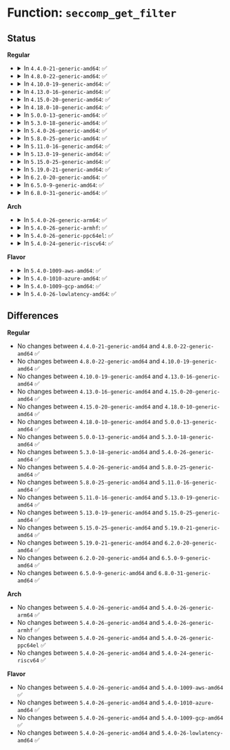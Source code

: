 # Function: <code>seccomp_get_filter</code>

## Status
<b>Regular</b>
<ul>
<li>
<details>
<summary>In <code>4.4.0-21-generic-amd64</code>: ✅</summary>

```c
long int seccomp_get_filter(struct task_struct * task, long unsigned int filter_off, void * data)
```

```json
{
  "name": "seccomp_get_filter",
  "collision_type": "Unique Global",
  "inline_type": "No",
  "funcs": [
    {
      "addr": 18446744071580139632,
      "name": "seccomp_get_filter",
      "external": true,
      "loc": "kernel/seccomp.c:873",
      "file": "kernel/seccomp.c",
      "inline": "seen, unknown",
      "caller_inline": [],
      "caller_func": [
        "kernel/ptrace.c:ptrace_request"
      ]
    }
  ],
  "symbols": [
    {
      "addr": 18446744071580139632,
      "name": "seccomp_get_filter",
      "section": ".text",
      "bind": "STB_GLOBAL",
      "size": 409
    }
  ]
}
```
</details>
</li>
<li>
<details>
<summary>In <code>4.8.0-22-generic-amd64</code>: ✅</summary>

```c
long int seccomp_get_filter(struct task_struct * task, long unsigned int filter_off, void * data)
```

```json
{
  "name": "seccomp_get_filter",
  "collision_type": "Unique Global",
  "inline_type": "No",
  "funcs": [
    {
      "addr": 18446744071580173728,
      "name": "seccomp_get_filter",
      "external": true,
      "loc": "kernel/seccomp.c:838",
      "file": "kernel/seccomp.c",
      "inline": "seen, unknown",
      "caller_inline": [],
      "caller_func": [
        "kernel/ptrace.c:ptrace_request"
      ]
    }
  ],
  "symbols": [
    {
      "addr": 18446744071580173728,
      "name": "seccomp_get_filter",
      "section": ".text",
      "bind": "STB_GLOBAL",
      "size": 447
    }
  ]
}
```
</details>
</li>
<li>
<details>
<summary>In <code>4.10.0-19-generic-amd64</code>: ✅</summary>

```c
long int seccomp_get_filter(struct task_struct * task, long unsigned int filter_off, void * data)
```

```json
{
  "name": "seccomp_get_filter",
  "collision_type": "Unique Global",
  "inline_type": "No",
  "funcs": [
    {
      "addr": 18446744071580214336,
      "name": "seccomp_get_filter",
      "external": true,
      "loc": "kernel/seccomp.c:837",
      "file": "kernel/seccomp.c",
      "inline": "seen, unknown",
      "caller_inline": [],
      "caller_func": [
        "kernel/ptrace.c:ptrace_request"
      ]
    }
  ],
  "symbols": [
    {
      "addr": 18446744071580214336,
      "name": "seccomp_get_filter",
      "section": ".text",
      "bind": "STB_GLOBAL",
      "size": 447
    }
  ]
}
```
</details>
</li>
<li>
<details>
<summary>In <code>4.13.0-16-generic-amd64</code>: ✅</summary>

```c
long int seccomp_get_filter(struct task_struct * task, long unsigned int filter_off, void * data)
```

```json
{
  "name": "seccomp_get_filter",
  "collision_type": "Unique Global",
  "inline_type": "No",
  "funcs": [
    {
      "addr": 18446744071580224272,
      "name": "seccomp_get_filter",
      "external": true,
      "loc": "kernel/seccomp.c:957",
      "file": "kernel/seccomp.c",
      "inline": "seen, unknown",
      "caller_inline": [],
      "caller_func": [
        "kernel/ptrace.c:ptrace_request"
      ]
    }
  ],
  "symbols": [
    {
      "addr": 18446744071580224272,
      "name": "seccomp_get_filter",
      "section": ".text",
      "bind": "STB_GLOBAL",
      "size": 417
    }
  ]
}
```
</details>
</li>
<li>
<details>
<summary>In <code>4.15.0-20-generic-amd64</code>: ✅</summary>

```c
long int seccomp_get_filter(struct task_struct * task, long unsigned int filter_off, void * data)
```

```json
{
  "name": "seccomp_get_filter",
  "collision_type": "Unique Global",
  "inline_type": "No",
  "funcs": [
    {
      "addr": 18446744071580275472,
      "name": "seccomp_get_filter",
      "external": true,
      "loc": "kernel/seccomp.c:981",
      "file": "kernel/seccomp.c",
      "inline": "seen, unknown",
      "caller_inline": [],
      "caller_func": [
        "kernel/ptrace.c:ptrace_request"
      ]
    }
  ],
  "symbols": [
    {
      "addr": 18446744071580275472,
      "name": "seccomp_get_filter",
      "section": ".text",
      "bind": "STB_GLOBAL",
      "size": 402
    }
  ]
}
```
</details>
</li>
<li>
<details>
<summary>In <code>4.18.0-10-generic-amd64</code>: ✅</summary>

```c
long int seccomp_get_filter(struct task_struct * task, long unsigned int filter_off, void * data)
```

```json
{
  "name": "seccomp_get_filter",
  "collision_type": "Unique Global",
  "inline_type": "No",
  "funcs": [
    {
      "addr": 18446744071580336496,
      "name": "seccomp_get_filter",
      "external": true,
      "loc": "kernel/seccomp.c:1033",
      "file": "kernel/seccomp.c",
      "inline": "seen, unknown",
      "caller_inline": [],
      "caller_func": [
        "kernel/ptrace.c:ptrace_request"
      ]
    }
  ],
  "symbols": [
    {
      "addr": 18446744071580336496,
      "name": "seccomp_get_filter",
      "section": ".text",
      "bind": "STB_GLOBAL",
      "size": 295
    }
  ]
}
```
</details>
</li>
<li>
<details>
<summary>In <code>5.0.0-13-generic-amd64</code>: ✅</summary>

```c
long int seccomp_get_filter(struct task_struct * task, long unsigned int filter_off, void * data)
```

```json
{
  "name": "seccomp_get_filter",
  "collision_type": "Unique Global",
  "inline_type": "No",
  "funcs": [
    {
      "addr": 18446744071580392336,
      "name": "seccomp_get_filter",
      "external": true,
      "loc": "kernel/seccomp.c:1477",
      "file": "kernel/seccomp.c",
      "inline": "seen, unknown",
      "caller_inline": [],
      "caller_func": [
        "kernel/ptrace.c:ptrace_request"
      ]
    }
  ],
  "symbols": [
    {
      "addr": 18446744071580392336,
      "name": "seccomp_get_filter",
      "section": ".text",
      "bind": "STB_GLOBAL",
      "size": 295
    }
  ]
}
```
</details>
</li>
<li>
<details>
<summary>In <code>5.3.0-18-generic-amd64</code>: ✅</summary>

```c
long int seccomp_get_filter(struct task_struct * task, long unsigned int filter_off, void * data)
```

```json
{
  "name": "seccomp_get_filter",
  "collision_type": "Unique Global",
  "inline_type": "No",
  "funcs": [
    {
      "addr": 18446744071580445040,
      "name": "seccomp_get_filter",
      "external": true,
      "loc": "kernel/seccomp.c:1492",
      "file": "kernel/seccomp.c",
      "inline": "seen, unknown",
      "caller_inline": [],
      "caller_func": [
        "kernel/ptrace.c:ptrace_request"
      ]
    }
  ],
  "symbols": [
    {
      "addr": 18446744071580445040,
      "name": "seccomp_get_filter",
      "section": ".text",
      "bind": "STB_GLOBAL",
      "size": 292
    }
  ]
}
```
</details>
</li>
<li>
<details>
<summary>In <code>5.4.0-26-generic-amd64</code>: ✅</summary>

```c
long int seccomp_get_filter(struct task_struct * task, long unsigned int filter_off, void * data)
```

```json
{
  "name": "seccomp_get_filter",
  "collision_type": "Unique Global",
  "inline_type": "No",
  "funcs": [
    {
      "addr": 18446744071580494064,
      "name": "seccomp_get_filter",
      "external": true,
      "loc": "kernel/seccomp.c:1515",
      "file": "kernel/seccomp.c",
      "inline": "seen, unknown",
      "caller_inline": [],
      "caller_func": [
        "kernel/ptrace.c:ptrace_request"
      ]
    }
  ],
  "symbols": [
    {
      "addr": 18446744071580494064,
      "name": "seccomp_get_filter",
      "section": ".text",
      "bind": "STB_GLOBAL",
      "size": 292
    }
  ]
}
```
</details>
</li>
<li>
<details>
<summary>In <code>5.8.0-25-generic-amd64</code>: ✅</summary>

```c
long int seccomp_get_filter(struct task_struct * task, long unsigned int filter_off, void * data)
```

```json
{
  "name": "seccomp_get_filter",
  "collision_type": "Unique Global",
  "inline_type": "No",
  "funcs": [
    {
      "addr": 18446744071580579632,
      "name": "seccomp_get_filter",
      "external": true,
      "loc": "kernel/seccomp.c:1536",
      "file": "kernel/seccomp.c",
      "inline": "seen, unknown",
      "caller_inline": [],
      "caller_func": [
        "kernel/ptrace.c:ptrace_request"
      ]
    }
  ],
  "symbols": [
    {
      "addr": 18446744071580579632,
      "name": "seccomp_get_filter",
      "section": ".text",
      "bind": "STB_GLOBAL",
      "size": 292
    }
  ]
}
```
</details>
</li>
<li>
<details>
<summary>In <code>5.11.0-16-generic-amd64</code>: ✅</summary>

```c
long int seccomp_get_filter(struct task_struct * task, long unsigned int filter_off, void * data)
```

```json
{
  "name": "seccomp_get_filter",
  "collision_type": "Unique Global",
  "inline_type": "No",
  "funcs": [
    {
      "addr": 18446744071580569312,
      "name": "seccomp_get_filter",
      "external": true,
      "loc": "kernel/seccomp.c:2027",
      "file": "kernel/seccomp.c",
      "inline": "seen, unknown",
      "caller_inline": [],
      "caller_func": [
        "kernel/ptrace.c:ptrace_request"
      ]
    }
  ],
  "symbols": [
    {
      "addr": 18446744071580569312,
      "name": "seccomp_get_filter",
      "section": ".text",
      "bind": "STB_GLOBAL",
      "size": 295
    }
  ]
}
```
</details>
</li>
<li>
<details>
<summary>In <code>5.13.0-19-generic-amd64</code>: ✅</summary>

```c
long int seccomp_get_filter(struct task_struct * task, long unsigned int filter_off, void * data)
```

```json
{
  "name": "seccomp_get_filter",
  "collision_type": "Unique Global",
  "inline_type": "No",
  "funcs": [
    {
      "addr": 18446744071580572480,
      "name": "seccomp_get_filter",
      "external": true,
      "loc": "kernel/seccomp.c:2075",
      "file": "kernel/seccomp.c",
      "inline": "seen, unknown",
      "caller_inline": [],
      "caller_func": [
        "kernel/ptrace.c:ptrace_request"
      ]
    }
  ],
  "symbols": [
    {
      "addr": 18446744071580572480,
      "name": "seccomp_get_filter",
      "section": ".text",
      "bind": "STB_GLOBAL",
      "size": 214
    }
  ]
}
```
</details>
</li>
<li>
<details>
<summary>In <code>5.15.0-25-generic-amd64</code>: ✅</summary>

```c
long int seccomp_get_filter(struct task_struct * task, long unsigned int filter_off, void * data)
```

```json
{
  "name": "seccomp_get_filter",
  "collision_type": "Unique Global",
  "inline_type": "No",
  "funcs": [
    {
      "addr": 18446744071580742336,
      "name": "seccomp_get_filter",
      "external": true,
      "loc": "kernel/seccomp.c:2057",
      "file": "kernel/seccomp.c",
      "inline": "seen, unknown",
      "caller_inline": [],
      "caller_func": [
        "kernel/ptrace.c:ptrace_request"
      ]
    }
  ],
  "symbols": [
    {
      "addr": 18446744071580742336,
      "name": "seccomp_get_filter",
      "section": ".text",
      "bind": "STB_GLOBAL",
      "size": 214
    }
  ]
}
```
</details>
</li>
<li>
<details>
<summary>In <code>5.19.0-21-generic-amd64</code>: ✅</summary>

```c
long int seccomp_get_filter(struct task_struct * task, long unsigned int filter_off, void * data)
```

```json
{
  "name": "seccomp_get_filter",
  "collision_type": "Unique Global",
  "inline_type": "No",
  "funcs": [
    {
      "addr": 18446744071580955728,
      "name": "seccomp_get_filter",
      "external": true,
      "loc": "kernel/seccomp.c:2094",
      "file": "kernel/seccomp.c",
      "inline": "seen, unknown",
      "caller_inline": [],
      "caller_func": [
        "kernel/ptrace.c:ptrace_request"
      ]
    }
  ],
  "symbols": [
    {
      "addr": 18446744071580955728,
      "name": "seccomp_get_filter",
      "section": ".text",
      "bind": "STB_GLOBAL",
      "size": 303
    }
  ]
}
```
</details>
</li>
<li>
<details>
<summary>In <code>6.2.0-20-generic-amd64</code>: ✅</summary>

```c
long int seccomp_get_filter(struct task_struct * task, long unsigned int filter_off, void * data)
```

```json
{
  "name": "seccomp_get_filter",
  "collision_type": "Unique Global",
  "inline_type": "No",
  "funcs": [
    {
      "addr": 18446744071581250368,
      "name": "seccomp_get_filter",
      "external": true,
      "loc": "kernel/seccomp.c:2094",
      "file": "kernel/seccomp.c",
      "inline": "seen, unknown",
      "caller_inline": [],
      "caller_func": [
        "kernel/ptrace.c:ptrace_request"
      ]
    }
  ],
  "symbols": [
    {
      "addr": 18446744071581250368,
      "name": "seccomp_get_filter",
      "section": ".text",
      "bind": "STB_GLOBAL",
      "size": 303
    }
  ]
}
```
</details>
</li>
<li>
<details>
<summary>In <code>6.5.0-9-generic-amd64</code>: ✅</summary>

```c
long int seccomp_get_filter(struct task_struct * task, long unsigned int filter_off, void * data)
```

```json
{
  "name": "seccomp_get_filter",
  "collision_type": "Unique Global",
  "inline_type": "No",
  "funcs": [
    {
      "addr": 18446744071581345376,
      "name": "seccomp_get_filter",
      "external": true,
      "loc": "kernel/seccomp.c:2094",
      "file": "kernel/seccomp.c",
      "inline": "seen, unknown",
      "caller_inline": [],
      "caller_func": [
        "kernel/ptrace.c:ptrace_request"
      ]
    }
  ],
  "symbols": [
    {
      "addr": 18446744071581345376,
      "name": "seccomp_get_filter",
      "section": ".text",
      "bind": "STB_GLOBAL",
      "size": 295
    }
  ]
}
```
</details>
</li>
<li>
<details>
<summary>In <code>6.8.0-31-generic-amd64</code>: ✅</summary>

```c
long int seccomp_get_filter(struct task_struct * task, long unsigned int filter_off, void * data)
```

```json
{
  "name": "seccomp_get_filter",
  "collision_type": "Unique Global",
  "inline_type": "No",
  "funcs": [
    {
      "addr": 18446744071581452448,
      "name": "seccomp_get_filter",
      "external": true,
      "loc": "kernel/seccomp.c:2158",
      "file": "kernel/seccomp.c",
      "inline": "seen, unknown",
      "caller_inline": [],
      "caller_func": [
        "kernel/ptrace.c:ptrace_request"
      ]
    }
  ],
  "symbols": [
    {
      "addr": 18446744071581452448,
      "name": "seccomp_get_filter",
      "section": ".text",
      "bind": "STB_GLOBAL",
      "size": 295
    }
  ]
}
```
</details>
</li>
</ul>
<b>Arch</b>
<ul>
<li>
<details>
<summary>In <code>5.4.0-26-generic-arm64</code>: ✅</summary>

```c
long int seccomp_get_filter(struct task_struct * task, long unsigned int filter_off, void * data)
```

```json
{
  "name": "seccomp_get_filter",
  "collision_type": "Unique Global",
  "inline_type": "No",
  "funcs": [
    {
      "addr": 18446603336491770512,
      "name": "seccomp_get_filter",
      "external": true,
      "loc": "kernel/seccomp.c:1515",
      "file": "kernel/seccomp.c",
      "inline": "seen, unknown",
      "caller_inline": [],
      "caller_func": [
        "kernel/ptrace.c:ptrace_request"
      ]
    }
  ],
  "symbols": [
    {
      "addr": 18446603336491770512,
      "name": "seccomp_get_filter",
      "section": ".text",
      "bind": "STB_GLOBAL",
      "size": 536
    }
  ]
}
```
</details>
</li>
<li>
<details>
<summary>In <code>5.4.0-26-generic-armhf</code>: ✅</summary>

```c
long int seccomp_get_filter(struct task_struct * task, long unsigned int filter_off, void * data)
```

```json
{
  "name": "seccomp_get_filter",
  "collision_type": "Unique Global",
  "inline_type": "No",
  "funcs": [
    {
      "addr": 3225719072,
      "name": "seccomp_get_filter",
      "external": true,
      "loc": "kernel/seccomp.c:1515",
      "file": "kernel/seccomp.c",
      "inline": "seen, unknown",
      "caller_inline": [],
      "caller_func": [
        "kernel/ptrace.c:ptrace_request"
      ]
    }
  ],
  "symbols": [
    {
      "addr": 3225719072,
      "name": "seccomp_get_filter",
      "section": ".text",
      "bind": "STB_GLOBAL",
      "size": 280
    }
  ]
}
```
</details>
</li>
<li>
<details>
<summary>In <code>5.4.0-26-generic-ppc64el</code>: ✅</summary>

```c
long int seccomp_get_filter(struct task_struct * task, long unsigned int filter_off, void * data)
```

```json
{
  "name": "seccomp_get_filter",
  "collision_type": "Unique Global",
  "inline_type": "No",
  "funcs": [
    {
      "addr": 13835058055284815632,
      "name": "seccomp_get_filter",
      "external": true,
      "loc": "kernel/seccomp.c:1515",
      "file": "kernel/seccomp.c",
      "inline": "seen, unknown",
      "caller_inline": [],
      "caller_func": [
        "kernel/ptrace.c:ptrace_request"
      ]
    }
  ],
  "symbols": [
    {
      "addr": 13835058055284815632,
      "name": "seccomp_get_filter",
      "section": ".text",
      "bind": "STB_GLOBAL",
      "size": 468
    }
  ]
}
```
</details>
</li>
<li>
<details>
<summary>In <code>5.4.0-24-generic-riscv64</code>: ✅</summary>

```c
long int seccomp_get_filter(struct task_struct * task, long unsigned int filter_off, void * data)
```

```json
{
  "name": "seccomp_get_filter",
  "collision_type": "Unique Global",
  "inline_type": "No",
  "funcs": [
    {
      "addr": 18446743936272089302,
      "name": "seccomp_get_filter",
      "external": true,
      "loc": "kernel/seccomp.c:1515",
      "file": "kernel/seccomp.c",
      "inline": "seen, unknown",
      "caller_inline": [],
      "caller_func": [
        "kernel/ptrace.c:ptrace_request"
      ]
    }
  ],
  "symbols": [
    {
      "addr": 18446743936272089302,
      "name": "seccomp_get_filter",
      "section": ".text",
      "bind": "STB_GLOBAL",
      "size": 208
    }
  ]
}
```
</details>
</li>
</ul>
<b>Flavor</b>
<ul>
<li>
<details>
<summary>In <code>5.4.0-1009-aws-amd64</code>: ✅</summary>

```c
long int seccomp_get_filter(struct task_struct * task, long unsigned int filter_off, void * data)
```

```json
{
  "name": "seccomp_get_filter",
  "collision_type": "Unique Global",
  "inline_type": "No",
  "funcs": [
    {
      "addr": 18446744071580462864,
      "name": "seccomp_get_filter",
      "external": true,
      "loc": "kernel/seccomp.c:1515",
      "file": "kernel/seccomp.c",
      "inline": "seen, unknown",
      "caller_inline": [],
      "caller_func": [
        "kernel/ptrace.c:ptrace_request"
      ]
    }
  ],
  "symbols": [
    {
      "addr": 18446744071580462864,
      "name": "seccomp_get_filter",
      "section": ".text",
      "bind": "STB_GLOBAL",
      "size": 292
    }
  ]
}
```
</details>
</li>
<li>
<details>
<summary>In <code>5.4.0-1010-azure-amd64</code>: ✅</summary>

```c
long int seccomp_get_filter(struct task_struct * task, long unsigned int filter_off, void * data)
```

```json
{
  "name": "seccomp_get_filter",
  "collision_type": "Unique Global",
  "inline_type": "No",
  "funcs": [
    {
      "addr": 18446744071580409904,
      "name": "seccomp_get_filter",
      "external": true,
      "loc": "kernel/seccomp.c:1515",
      "file": "kernel/seccomp.c",
      "inline": "seen, unknown",
      "caller_inline": [],
      "caller_func": [
        "kernel/ptrace.c:ptrace_request"
      ]
    }
  ],
  "symbols": [
    {
      "addr": 18446744071580409904,
      "name": "seccomp_get_filter",
      "section": ".text",
      "bind": "STB_GLOBAL",
      "size": 278
    }
  ]
}
```
</details>
</li>
<li>
<details>
<summary>In <code>5.4.0-1009-gcp-amd64</code>: ✅</summary>

```c
long int seccomp_get_filter(struct task_struct * task, long unsigned int filter_off, void * data)
```

```json
{
  "name": "seccomp_get_filter",
  "collision_type": "Unique Global",
  "inline_type": "No",
  "funcs": [
    {
      "addr": 18446744071580454112,
      "name": "seccomp_get_filter",
      "external": true,
      "loc": "kernel/seccomp.c:1515",
      "file": "kernel/seccomp.c",
      "inline": "seen, unknown",
      "caller_inline": [],
      "caller_func": [
        "kernel/ptrace.c:ptrace_request"
      ]
    }
  ],
  "symbols": [
    {
      "addr": 18446744071580454112,
      "name": "seccomp_get_filter",
      "section": ".text",
      "bind": "STB_GLOBAL",
      "size": 292
    }
  ]
}
```
</details>
</li>
<li>
<details>
<summary>In <code>5.4.0-26-lowlatency-amd64</code>: ✅</summary>

```c
long int seccomp_get_filter(struct task_struct * task, long unsigned int filter_off, void * data)
```

```json
{
  "name": "seccomp_get_filter",
  "collision_type": "Unique Global",
  "inline_type": "No",
  "funcs": [
    {
      "addr": 18446744071580509776,
      "name": "seccomp_get_filter",
      "external": true,
      "loc": "kernel/seccomp.c:1515",
      "file": "kernel/seccomp.c",
      "inline": "seen, unknown",
      "caller_inline": [],
      "caller_func": [
        "kernel/ptrace.c:ptrace_request"
      ]
    }
  ],
  "symbols": [
    {
      "addr": 18446744071580509776,
      "name": "seccomp_get_filter",
      "section": ".text",
      "bind": "STB_GLOBAL",
      "size": 275
    }
  ]
}
```
</details>
</li>
</ul>

## Differences
<b>Regular</b>
<ul>
<li>
No changes between <code>4.4.0-21-generic-amd64</code> and <code>4.8.0-22-generic-amd64</code> ✅
</li>
<li>
No changes between <code>4.8.0-22-generic-amd64</code> and <code>4.10.0-19-generic-amd64</code> ✅
</li>
<li>
No changes between <code>4.10.0-19-generic-amd64</code> and <code>4.13.0-16-generic-amd64</code> ✅
</li>
<li>
No changes between <code>4.13.0-16-generic-amd64</code> and <code>4.15.0-20-generic-amd64</code> ✅
</li>
<li>
No changes between <code>4.15.0-20-generic-amd64</code> and <code>4.18.0-10-generic-amd64</code> ✅
</li>
<li>
No changes between <code>4.18.0-10-generic-amd64</code> and <code>5.0.0-13-generic-amd64</code> ✅
</li>
<li>
No changes between <code>5.0.0-13-generic-amd64</code> and <code>5.3.0-18-generic-amd64</code> ✅
</li>
<li>
No changes between <code>5.3.0-18-generic-amd64</code> and <code>5.4.0-26-generic-amd64</code> ✅
</li>
<li>
No changes between <code>5.4.0-26-generic-amd64</code> and <code>5.8.0-25-generic-amd64</code> ✅
</li>
<li>
No changes between <code>5.8.0-25-generic-amd64</code> and <code>5.11.0-16-generic-amd64</code> ✅
</li>
<li>
No changes between <code>5.11.0-16-generic-amd64</code> and <code>5.13.0-19-generic-amd64</code> ✅
</li>
<li>
No changes between <code>5.13.0-19-generic-amd64</code> and <code>5.15.0-25-generic-amd64</code> ✅
</li>
<li>
No changes between <code>5.15.0-25-generic-amd64</code> and <code>5.19.0-21-generic-amd64</code> ✅
</li>
<li>
No changes between <code>5.19.0-21-generic-amd64</code> and <code>6.2.0-20-generic-amd64</code> ✅
</li>
<li>
No changes between <code>6.2.0-20-generic-amd64</code> and <code>6.5.0-9-generic-amd64</code> ✅
</li>
<li>
No changes between <code>6.5.0-9-generic-amd64</code> and <code>6.8.0-31-generic-amd64</code> ✅
</li>
</ul>
<b>Arch</b>
<ul>
<li>
No changes between <code>5.4.0-26-generic-amd64</code> and <code>5.4.0-26-generic-arm64</code> ✅
</li>
<li>
No changes between <code>5.4.0-26-generic-amd64</code> and <code>5.4.0-26-generic-armhf</code> ✅
</li>
<li>
No changes between <code>5.4.0-26-generic-amd64</code> and <code>5.4.0-26-generic-ppc64el</code> ✅
</li>
<li>
No changes between <code>5.4.0-26-generic-amd64</code> and <code>5.4.0-24-generic-riscv64</code> ✅
</li>
</ul>
<b>Flavor</b>
<ul>
<li>
No changes between <code>5.4.0-26-generic-amd64</code> and <code>5.4.0-1009-aws-amd64</code> ✅
</li>
<li>
No changes between <code>5.4.0-26-generic-amd64</code> and <code>5.4.0-1010-azure-amd64</code> ✅
</li>
<li>
No changes between <code>5.4.0-26-generic-amd64</code> and <code>5.4.0-1009-gcp-amd64</code> ✅
</li>
<li>
No changes between <code>5.4.0-26-generic-amd64</code> and <code>5.4.0-26-lowlatency-amd64</code> ✅
</li>
</ul>
